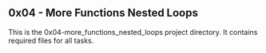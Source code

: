 ## 0x04 - More Functions Nested Loops
This is the 0x04-more_functions_nested_loops project directory. It contains required files for all tasks.

